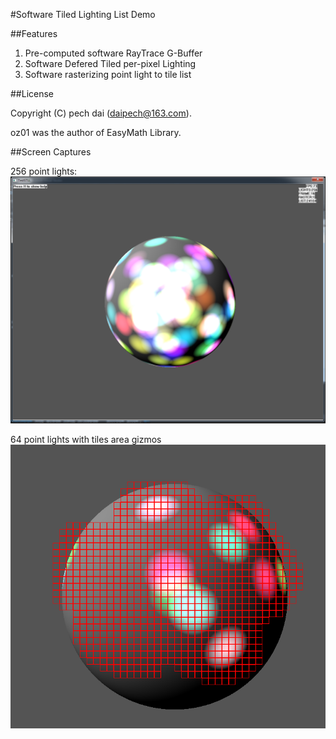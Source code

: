 #Software Tiled Lighting List Demo

##Features

1. Pre-computed software RayTrace G-Buffer
2. Software Defered Tiled per-pixel Lighting
3. Software rasterizing point light to tile list

##License

Copyright (C) pech dai (<daipech@163.com>).

oz01 was the author of EasyMath Library.

##Screen Captures

256 point lights:
![256 point lights](STLL_SCREEN.PNG)

64 point lights with tiles area gizmos
![tiles area](STLL_TILES.PNG)